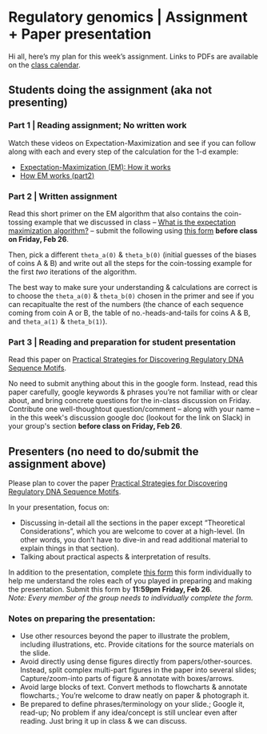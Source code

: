 # Regulatory genomics | Assignment + Paper presentation

Hi all, here’s my plan for this week’s assignment. Links to PDFs are available on the [class calendar](https://github.com/krishnanlab/teaching/blob/master/2021-spring_compbio/schedule-lectures-assignments.md#class-calendar).

## Students doing the assignment (aka not presenting)

### Part 1 | Reading assignment; No written work
Watch these videos on Expectation-Maximization and see if you can follow along with each and every step of the calculation for the 1-d example:
* [Expectation-Maximization (EM): How it works](https://www.youtube.com/watch?v=REypj2sy_5U)
* [How EM works (part2)](https://www.youtube.com/watch?v=iQoXFmbXRJA)

### Part 2 | Written assignment
Read this short primer on the EM algorithm that also contains the coin-tossing example that we discussed in class – [What is the expectation maximization algorithm?](https://www.nature.com/articles/nbt1406) – submit the following using [this form](https://forms.gle/SHvRd4FX8fx7aRkg7) **before class on Friday, Feb 26**.

Then, pick a different `theta_a(0)` & `theta_b(0)` (initial guesses of the biases of coins A & B) and write out all the steps for the coin-tossing example for the first _two_ iterations of the algorithm.

The best way to make sure your understanding & calculations are correct is to choose the `theta_a(0)` & `theta_b(0)` chosen in the primer and see if you can recapitualte the rest of the numbers (the chance of each sequence coming from coin A or B, the table of no.-heads-and-tails for coins A & B, and `theta_a(1)` & `theta_b(1)`).

### Part 3 | Reading and preparation for student presentation
Read this paper on [Practical Strategies for Discovering Regulatory DNA Sequence Motifs](http://journals.plos.org/ploscompbiol/article?id=10.1371/journal.pcbi.0020036).

No need to submit anything about this in the google form. Instead, read this paper carefully, google keywords & phrases you’re not familiar with or clear about, and bring concrete questions for the in-class discussion on Friday. Contribute one well-thoughtout question/comment – along with your name – in the this week's discussion google doc (lookout for the link on Slack) in your group's section **before class on Friday, Feb 26**.


## Presenters (no need to do/submit the assignment above)
Please plan to cover the paper [Practical Strategies for Discovering Regulatory DNA Sequence Motifs](http://journals.plos.org/ploscompbiol/article?id=10.1371/journal.pcbi.0020036).

In your presentation, focus on:
* Discussing in-detail all the sections in the paper except “Theoretical Considerations”, which you are welcome to cover at a high-level. (In other words, you don’t have to dive-in and read additional material to explain things in that section).
* Talking about practical aspects & interpretation of results.

In addition to the presentation, complete [this form](https://forms.gle/A1xqxWopcM6J1nBj7) this form individually to help me understand the roles each of you played in preparing and making the presentation. Submit this form by **11:59pm Friday, Feb 26**.  
_Note: Every member of the group needs to individually complete the form._

### Notes on preparing the presentation:
* Use other resources beyond the paper to illustrate the problem, including illustrations, etc. Provide citations for the source materials on the slide.
* Avoid directly using dense figures directly from papers/other-sources. Instead, split complex multi-part figures in the paper into several slides; Capture/zoom-into parts of figure & annotate with boxes/arrows.
* Avoid large blocks of text. Convert methods to flowcharts & annotate flowcharts.; You’re welcome to draw neatly on paper & photograph it.
* Be prepared to define phrases/terminology on your slide.; Google it, read-up; No problem if any idea/concept is still unclear even after reading. Just bring it up in class & we can discuss.

